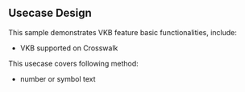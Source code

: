 ## Usecase Design

This sample demonstrates VKB feature basic functionalities, include:

* VKB supported on Crosswalk

This usecase covers following method:

* number or symbol text



